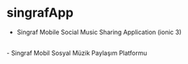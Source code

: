 # singrafApp
- Singraf Mobile Social Music Sharing Application (ionic 3)
<br>
- Singraf Mobil Sosyal Müzik Paylaşım Platformu
